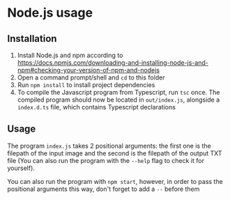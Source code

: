 # Node.js usage

## Installation

1) Install Node.js and npm according to <https://docs.npmjs.com/downloading-and-installing-node-js-and-npm#checking-your-version-of-npm-and-nodejs>
2) Open a command prompt/shell and `cd` to this folder
3) Run `npm install` to install project dependencies
4) To compile the Javascript program from Typescript, run `tsc` once. The compiled program should now be located in `out/index.js`, alongside a `index.d.ts` file, which contains Typescript declarations

## Usage

The program `index.js` takes 2 positional arguments: the first one is the filepath of the input image and the second is the filepath of the output TXT file (You can also run the program with the `--help` flag to check it for yourself).

You can also run the program with `npm start`, however, in order to pass the positional arguments this way, don't forget to add a `--` before them
